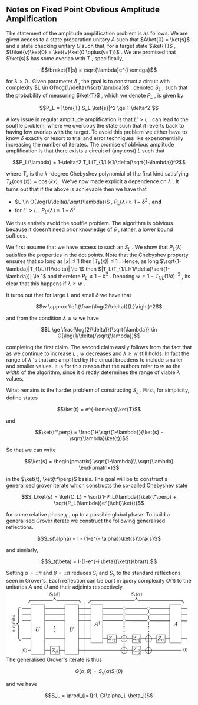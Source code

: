 ## Notes on Fixed Point Obvlious Amplitude Amplification

The statement of the amplitude amplification problem is as follows. We are given access to a state preparation unitary  $`A`$  such that  $`A\ket{0} = \ket{s}`$  and a state checking unitary  $`U`$  such that, for a target state  $`\ket{T}`$ ,  $`U\ket{v}\ket{0} = \ket{v}\ket{0 \oplus(v=T)}`$ . We are promised that  $`\ket{s}`$  has some overlap with  $`T`$ , specifically, 

```math
\braket{T|s} = \sqrt{\lambda}e^{i \omega}
```

for  $`\lambda > 0`$ . Given parameter  $`\delta`$ , the goal is to construct a circuit with complexity  $`L \in O(\log(1/\delta)/\sqrt{\lambda})`$ , denoted  $`S_L`$ , such that the probability of measuring  $`\ket{T}`$ , which we denote  $`P_L`$ , is given by 

```math
P_L = |\bra{T} S_L \ket{s}|^2 \ge 1-\delta^2.
```


A key issue in regular amplitude amplification is that  $`L' > L`$ , can lead to the souffle problem, where we overcook the state such that it reverts back to having low overlap with the target. To avoid this problem we either have to know  $`\delta`$  exactly or resort to trial and error techniques like expenonentially increasing the number of iterates. The promise of oblvious amplitude amplification is that there exists a circuit of (any cost)  $`L`$  such that


```math
P_L(\lambda) = 1-\delta^2 T_L(T_{1/L}(1/\delta)\sqrt{1-\lambda})^2
```

where  $`T_k`$  is the  $`k`$ -degree Chebyshev polynomial of the first kind satisfying  $`T_k(\cos(x)) = \cos(k x)`$ . We've now made explicit a dependence on  $`\lambda`$ . It turns out that if the above is achievable then we have that 
-  $`L \in O(\log(1/\delta)/\sqrt{\lambda})`$ ,  $`P_L(\lambda) \ge 1-\delta^2`$ , **and** 
- for  $`L'>L`$ ,  $`P_{L'}(\lambda) \ge 1-\delta^2`$ . 

We thus entirely avoid the souffle problem. The algorithm is oblvious because it doesn't need prior knowledge of  $`\delta`$ , rather, a lower bound suffices.

We first assume that we have access to such an  $`S_L`$ . We show that  $`P_L(\lambda)`$  satisfies the properties in the dot points. Note that the Chebyshev property ensures that so long as  $`|x| \le 1`$  then  $`|T_k(x)| \le 1`$ . Hence, as long  $`\sqrt{1-\lambda}|T_{1/L}(1/\delta)| \le 1`$  then  $`|T_L(T_{1/L}(1/\delta)\sqrt{1-\lambda})| \le 1`$  and therefore  $`P_L \ge 1-\delta^2`$ . Denoting  $`w = 1-T_{1/L}(1/\delta)^{-2}`$ , its clear that this happens if  $`\lambda \ge w`$ .

It turns out that for large  $`L`$  and small  $`\delta`$  we have that 

```math
w \approx \left(\frac{\log(2/\delta)}{L}\right)^2
```
 
and from the condition  $`\lambda \ge w`$  we have

```math
L \ge \frac{\log(2/\delta)}{\sqrt{\lambda}} \in O(\log(1/\delta)/\sqrt{\lambda})
```

completing the first claim. The second claim easily follows from the fact that as we continue to increase  $`L`$ ,  $`w`$  decreases and  $`\lambda \ge w`$  still holds. In fact the range of  $`\lambda`$ 's that are amplified by the circuit broadens to include smaller and smaller values. It is for this reason that the authors refer to  $`w`$  as the *width* of the algorithm, since it directly determines the range of viable  $`\lambda`$  values.


What remains is the harder problem of constructing  $`S_L`$ . First, for simplicity, define states 


```math
\ket{t} = e^{-i\omega}\ket{T}
```
 
and 

```math
\ket{t^\perp} = \frac{1}{\sqrt{1-\lambda}}(\ket{s} - \sqrt{\lambda}\ket{t})
```

So that we can write

```math
\ket{s} = 
\begin{pmatrix}
\sqrt{1-\lambda}\\
\sqrt{\lambda}
\end{pmatrix}
```

in the  $`\ket{t}, \ket{t^\perp}`$  basis. The goal will be to construct a generalised grover iterate which constructs the so-called Chebyshev state


```math
S_L\ket{s} = \ket{C_L} = \sqrt{1-P_L(\lambda)}\ket{t^\perp} + \sqrt{P_L(\lambda)}e^{i\chi}\ket{t}
```

for some relative phase  $`\chi`$ , up to a possible global phase.
To build a generalised Grover iterate we construct the following generalised reflections.


```math
S_s(\alpha) = I - (1-e^{-i\alpha})\ket{s}\bra{s}
```

and similarly,

```math
S_t(\beta) = I-(1-e^{-i \beta})\ket{t}\bra{t}.
```

Setting  $`\alpha = \pm \pi`$  and  $`\beta = \pm \pi`$  reduces  $`S_t`$  and  $`S_s`$  to the standard reflections seen in Grover's. Each reflection can be built in query complexity  $`O(1)`$  to the unitaries  $`A`$  and  $`U`$  and their adjoints respectively. \
![image](images/generalised_grovers.png)
The generalised Grover's iterate is thus


```math
G(\alpha, \beta) = S_s(\alpha)S_t(\beta)
```


and we have 


```math
S_L = \prod_{j=1}^L G(\alpha_j, \beta_j)
```
